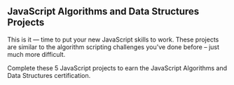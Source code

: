 ## JavaScript Algorithms and Data Structures Projects
This is it — time to put your new JavaScript skills to work. 
These projects are similar to the algorithm scripting challenges you've done before – just much more difficult.

Complete these 5 JavaScript projects to earn the JavaScript Algorithms and Data Structures certification.